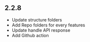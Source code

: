 ## 2.2.8

- Update structure folders
- Add Repo folders for every features 
- Update handle API response 
- Add Github action
